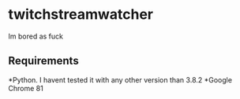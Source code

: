 # twitchstreamwatcher
Im bored as fuck

## Requirements
*Python. I havent tested it with any other version than 3.8.2
*Google Chrome 81
